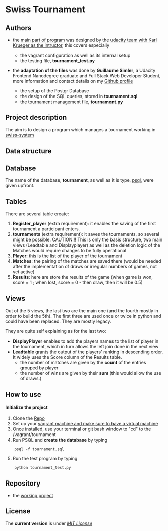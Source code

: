 # Swiss Tournament

Authors
----
* the [main part of program](https://github.com/udacity/fullstack-nanodegree-vm) was designed by the [udacity team with Karl Krueger as the intructor](https://discussions.udacity.com/users/karl/activity), this covers especially
	- the vagrant configuration as well as its internal setup
	- the testing file, **tournament_test.py**

* the **adaptation of the files** was done by **Guillaume Simler**, a Udacity Frontend Nanodegree graduate and Full Stack Web Developer Student, more information and contact details on my [Github profile](https://github.com/guillaumesimler)
	- the setup of the Postgr Database
	- the design of the SQL queries, stored in **tournament.sql**
	- the tournament management file, **tournament.py**


Project description
----

The aim is to design a program which manages a tournament working in [swiss-system](https://en.wikipedia.org/wiki/Swiss-system_tournament)


Data structure
----

## Database

The name of the database, **tournament**, as well as it is type, [psql](https://www.postgresql.org/), were given upfront.

## Tables

There are several table create:
1. **Register_player** (extra requirement): it enables the saving of the first tournament a participant enters.
2. **tournaments** (extra requirement): it saves the tournaments, so several might be possible. CAUTION!!! This is only the basis structure, two main views (Leadtable and Displayplayer) as well as the deletion logic of the Matches would require changes to be fully operational
3. **Player**: this is the list of the player of the tournament
4. **Matches**: the pairing of the matches are saved there (would be needed after the implementation of draws or irregular numbers of games, not yet active)
5. **Results**: here are store the results of the game (when game is won, score = 1 ; when lost, score = 0 - then draw, then it will be 0.5)

## Views
Out of the 5 views, the last two are the main one (and the fourth mostly in order to build the 5th). The first three are used once or twice in python and could have been replaced. They are mostly legacy.

They are quite self explaining as for the last two:
* **DisplayPlayer** enables to add the players names to the list of player in the tournament, which in turn allows the left join done in the next view
* **Leadtable** grants the output of the players' ranking in descending order. It widely uses the Score column of the Results table.
	- the number of matches are given by the __count__ of the entries grouped by player
	- the number of wins are given by their __sum__ (this would allow the use of draws.)


How to use
----

#### Initialize the project

1. Clone the [Repo](https://github.com/guillaumesimler/nanofsp3)
2. Set up your [vagrant machine and make sure to have a virtual machine](https://udacity.atlassian.net/wiki/display/BENDH/Vagrant+VM+Installation)
3. Once installed, use your terminal or git bash window to "cd" to the /vagrant/tournament
4. Run PSQL and **create the database** by typing

```shell
	psql -f tournament.sql
```

5. Run the test program by typing
```shell
	python tournament_test.py
```
Repository
----
* the [working project](https://github.com/guillaumesimler/nanofsp3)

License
----

The **current version** is under [_MIT License_](https://github.com/guillaumesimler/nanofsp3/blob/master/LICENSE.txt)